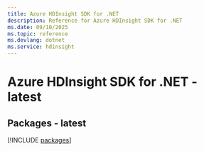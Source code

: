 ```yaml
---
title: Azure HDInsight SDK for .NET
description: Reference for Azure HDInsight SDK for .NET
ms.date: 09/10/2025
ms.topic: reference
ms.devlang: dotnet
ms.service: hdinsight
---
```

# Azure HDInsight SDK for .NET - latest
## Packages - latest
[!INCLUDE [packages](hdinsight-index.md)]